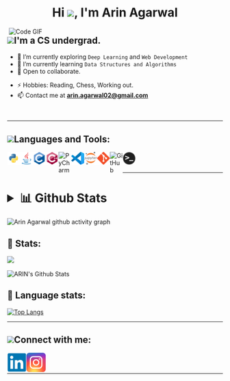 <h1 align="center">Hi <img src="https://media.giphy.com/media/hvRJCLFzcasrR4ia7z/giphy.gif" width="30px">, I'm Arin Agarwal</h1>
<img src="https://cdn.dribbble.com/users/638428/screenshots/3641004/code2.gif" alt="Code GIF" width="500" align="right">

## <img src="https://media.giphy.com/media/mGcNjsfWAjY5AEZNw6/giphy.gif" width="45">I'm a CS undergrad.

- 🔭 I’m currently exploring `Deep Learning` and `Web Development`
- 🌱 I’m currently learning `Data Structures and Algorithms`
- 👯 Open to collaborate.
<!-- - 💼 VIew my [Portfolio](https://ashutosh-vyas.vercel.app). -->
<!-- - 👨‍💻 View my [Projects](https://github.com/Ash20vyas?tab=repositories). -->
<!-- - 💪 Check out my latest project: [Stock Market Prediction](https://github.com/Ash20vyas/TSF-Intern-Tasks/tree/main/%232%20-%20Stock%20Market%20Prediction%20using%20Numerical%20and%20Textual%20Analysis) -->
- ⚡ Hobbies: Reading, Chess, Working out.
- 📫 Contact me at **arin.agarwal02@gmail.com**
<br/>

---

## <img src="https://github.com/TheDudeThatCode/TheDudeThatCode/blob/master/Assets/Developer.gif" width="45px">Languages and Tools:

<img align="left" alt="python" width="30px" src="https://raw.githubusercontent.com/github/explore/80688e429a7d4ef2fca1e82350fe8e3517d3494d/topics/python/python.png" />
<img align="left" alt="JAVA" width="30px" height="30px" src="https://github.com/devicons/devicon/blob/master/icons/java/java-original.svg"> 
<!-- <img align="left" alt="DART" width="30px" height="30px" src="https://github.com/devicons/devicon/blob/master/icons/dart/dart-original.svg">  -->
<img align="left" alt="C" width="30px" height="30px" src="https://github.com/devicons/devicon/blob/master/icons/c/c-original.svg"> 
<img align="left" alt="C++" width="30px" height="30px" src="https://github.com/devicons/devicon/blob/master/icons/cplusplus/cplusplus-original.svg">
<!-- <img align="left" alt="julia" width="30px" height="30px" src="https://github.com/devicons/devicon/blob/master/icons/julia/julia-original.svg">  -->
<!-- <img align="left" alt="flutter" width="30px" height="30px" src="https://github.com/devicons/devicon/blob/master/icons/flutter/flutter-original.svg">  -->
<img align="left" alt="PyCharm" width="30px" src="https://upload.wikimedia.org/wikipedia/commons/1/1d/PyCharm_Icon.svg" />
<img align="left" alt="Visual Studio Code" width="30px" src="https://raw.githubusercontent.com/github/explore/80688e429a7d4ef2fca1e82350fe8e3517d3494d/topics/visual-studio-code/visual-studio-code.png" />
<img align="left" alt="Jupyter Notebook" width="30px" src="https://github.com/devicons/devicon/blob/master/icons/jupyter/jupyter-original-wordmark.svg"/>
<img align="left" alt="Git" width="30px" src="https://github.com/devicons/devicon/blob/master/icons/git/git-original.svg" />
<img align="left" alt="GitHub" width="30px" src="https://cdn3.iconfinder.com/data/icons/popular-services-brands/512/github-512.png" />
<img align="left" alt="Terminal" width="30px" src="https://raw.githubusercontent.com/github/explore/80688e429a7d4ef2fca1e82350fe8e3517d3494d/topics/terminal/terminal.png" />


<br/>
<br/>

---
<h1>
<details>
<summary>📊 Github Stats</summary>

<p align="center"> <img src="https://github-readme-stats.vercel.app/api?username=arin2002&show_icons=true&theme=gotham" alt="Arin Agarwal | Stats" />
</details>
</h1>


![Arin Agarwal github activity graph](https://activity-graph.herokuapp.com/graph?username=arin2002&theme=react-dark)

## 🎯 Stats:
[<img src="https://komarev.com/ghpvc/?username=arin2002&label=Profile+Views&color=2e8b57&style=flat" />](https://github.com/arin2002)

<img alt="ARIN's Github Stats" src="https://github-readme-stats.vercel.app/api?username=arin2002&show_icons=true&count_private=true&theme=tokyonight" />



## 📝 Language stats:

[![Top Langs](https://github-readme-stats.vercel.app/api/top-langs/?username=arin2002&layout=compact&theme=tokyonight&langs_count=10)](https://github.com/anuraghazra/github-readme-stats)

---
## <img src="https://media.giphy.com/media/LnQjpWaON8nhr21vNW/giphy.gif" width="45">Connect with me:


[<img align="left" alt="arin | LinkedIn" width="45px" src="https://github.com/devicons/devicon/blob/master/icons/linkedin/linkedin-original.svg" />][linkedin]
[<img align="left" alt="arin | Instagram" width="45px" src="https://github.com/edent/SuperTinyIcons/blob/master/images/svg/instagram.svg" />][instagram]
<!-- [<img align="left" alt="arin | Discord" width="45px" src="https://github.com/edent/SuperTinyIcons/blob/master/images/svg/discord.svg" />][discord]
 -->
[instagram]: https://www.instagram.com/_arin_agarwal/
[linkedin]: https://www.linkedin.com/in/arin-agarwal-0757b922a/
<!-- [discord]: https://discordapp.com/users/532831398994771969
 -->
<br/>
<br/>

---
